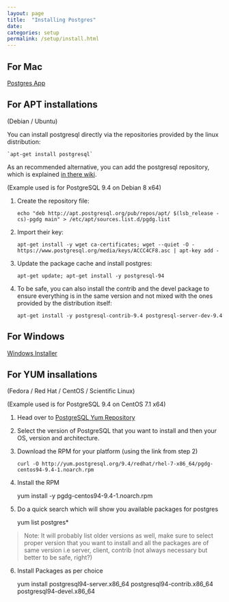 ```yaml
---
layout: page
title:  "Installing Postgres"
date:
categories: setup
permalink: /setup/install.html
---
```


For Mac
-------

[Postgres App](http://www.postgresapp.com)

For APT installations
----------
(Debian / Ubuntu)

You can install postgresql directly via the repositories provided by the linux distribution:

    `apt-get install postgresql`

As an recommended alternative, you can add the postgresql repository, which is explained [in there wiki](https://wiki.postgresql.org/wiki/Apt).

(Example used is for PostgreSQL 9.4 on Debian 8 x64)

1. Create the repository file:

    `echo "deb http://apt.postgresql.org/pub/repos/apt/ $(lsb_release -cs)-pgdg main" > /etc/apt/sources.list.d/pgdg.list`

2. Import their key:

    `apt-get install -y wget ca-certificates; wget --quiet -O - https://www.postgresql.org/media/keys/ACCC4CF8.asc | apt-key add -`

3. Update the package cache and install postgres:

    `apt-get update; apt-get install -y postgresql-94`

4. To be safe, you can also install the contrib and the devel package to ensure everything is in the same version and not mixed with the ones provided by the distribution itself:

    `apt-get install -y postgresql-contrib-9.4 postgresql-server-dev-9.4`

For Windows
-----------

[Windows Installer](http://www.enterprisedb.com/products-services-training/pgdownload#windows)

For YUM insallations
-------------------- 
(Fedora / Red Hat / CentOS / Scientific Linux)


(Example used is for PostgreSQL 9.4 on CentOS 7.1 x64)

1.  Head over to [PostgreSQL Yum Repository](http://yum.postgresql.org/)
2.  Select the version of PostgreSQL that you want to install and then your OS, version and architecture.
3.  Download the RPM for your platform (using the link from step 2)

    `curl -O http://yum.postgresql.org/9.4/redhat/rhel-7-x86_64/pgdg-centos94-9.4-1.noarch.rpm`

4.  Install the RPM

    yum install -y pgdg-centos94-9.4-1.noarch.rpm

5.  Do a quick search which will show you available packages for postgres

    yum list postgres*

> Note: It will probably list older versions as well, make sure to select proper version that you want to install and all the packages are of same version i.e server, client, contrib (not always necessary but better to be safe, right?)

6.  Install Packages as per choice

    yum install postgresql94-server.x86_64 postgresql94-contrib.x86_64 postgresql94-devel.x86_64
